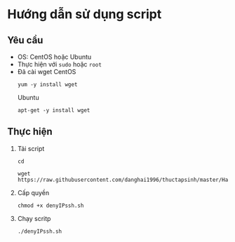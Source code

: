 # Hướng dẫn sử dụng script

## Yêu cầu
- OS: CentOS hoặc Ubuntu
- Thực hiện với `sudo` hoặc `root`
- Đã cài wget
    CentOS
    ```
    yum -y install wget
    ```
    Ubuntu
    ```
    apt-get -y install wget
    ```

## Thực hiện
1. Tải script
    ```
    cd
    
    wget https://raw.githubusercontent.com/danghai1996/thuctapsinh/master/HaiDD/Script/ssh/denyIPssh.sh
    ```

2. Cấp quyền
    ```
    chmod +x denyIPssh.sh
    ```

3. Chạy scritp
    ```
    ./denyIPssh.sh
    ```